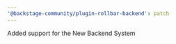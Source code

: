 ```yaml
---
'@backstage-community/plugin-rollbar-backend': patch
---
```


Added support for the New Backend System
